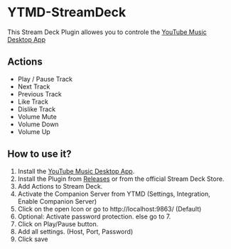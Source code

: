 # YTMD-StreamDeck
This Stream Deck Plugin allowes you to controle the [YouTube Music Desktop App](https://github.com/ytmdesktop/ytmdesktop)

## Actions
- Play / Pause Track
- Next Track
- Previous Track
- Like Track
- Dislike Track
- Volume Mute
- Volume Down
- Volume Up

## How to use it?
1. Install the [YouTube Music Desktop App](https://github.com/ytmdesktop/ytmdesktop).
2. Install the Plugin from [Releases](https://github.com/XeroxDev/YTMD-StreamDeck/releases) or from the official Stream Deck Store.
3. Add Actions to Stream Deck.
4. Activate the Companion Server from YTMD (Settings, Integration, Enable Companion Server)
5. Click on the open Icon or go to http://localhost:9863/ (Default)
6. Optional: Activate password protection. else go to 7.
7. Click on Play/Pause button.
8. Add all settings. (Host, Port, Password)
9. Click save
